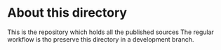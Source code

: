 # About this directory
This is the repository which holds all the published sources
The regular workflow is tho preserve this directory in a development branch. 

